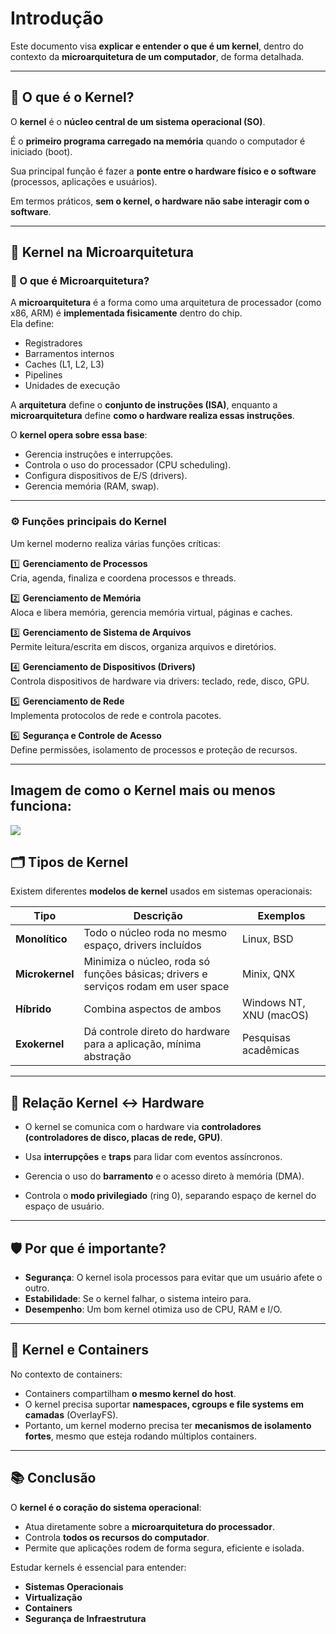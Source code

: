 # Introdução

Este documento visa **explicar e entender o que é um kernel**, dentro do contexto da **microarquitetura de um computador**, de forma detalhada.

---

## 🧩 O que é o Kernel?

O **kernel** é o **núcleo central de um sistema operacional (SO)**.  

É o **primeiro programa carregado na memória** quando o computador é iniciado (boot).  

Sua principal função é fazer a **ponte entre o hardware físico e o software** (processos, aplicações e usuários).

Em termos práticos, **sem o kernel, o hardware não sabe interagir com o software**.

---

## 🧬 Kernel na Microarquitetura

### 🔹 O que é Microarquitetura?

A **microarquitetura** é a forma como uma arquitetura de processador (como x86, ARM) é **implementada fisicamente** dentro do chip.  
Ela define:

- Registradores
- Barramentos internos
- Caches (L1, L2, L3)
- Pipelines
- Unidades de execução

A **arquitetura** define o **conjunto de instruções (ISA)**, enquanto a **microarquitetura** define **como o hardware realiza essas instruções**.

O **kernel opera sobre essa base**:

- Gerencia instruções e interrupções.
- Controla o uso do processador (CPU scheduling).
- Configura dispositivos de E/S (drivers).
- Gerencia memória (RAM, swap).

---

### ⚙️ Funções principais do Kernel

Um kernel moderno realiza várias funções críticas:

1️⃣ **Gerenciamento de Processos**  
Cria, agenda, finaliza e coordena processos e threads.

2️⃣ **Gerenciamento de Memória**  
Aloca e libera memória, gerencia memória virtual, páginas e caches.

3️⃣ **Gerenciamento de Sistema de Arquivos**  
Permite leitura/escrita em discos, organiza arquivos e diretórios.

4️⃣ **Gerenciamento de Dispositivos (Drivers)**  
Controla dispositivos de hardware via drivers: teclado, rede, disco, GPU.

5️⃣ **Gerenciamento de Rede**  
Implementa protocolos de rede e controla pacotes.

6️⃣ **Segurança e Controle de Acesso**  
Define permissões, isolamento de processos e proteção de recursos.

---

## Imagem de como o Kernel mais ou menos funciona:

<img src = "https://www.certificacaolinux.com.br/wp-content/uploads/2019/03/kernel-linux-tipos.jpg.webp" width:250px height:300px />

## 🗂️ Tipos de Kernel

Existem diferentes **modelos de kernel** usados em sistemas operacionais:

| Tipo | Descrição | Exemplos |
|------|------------|----------|
| **Monolítico** | Todo o núcleo roda no mesmo espaço, drivers incluídos | Linux, BSD |
| **Microkernel** | Minimiza o núcleo, roda só funções básicas; drivers e serviços rodam em user space | Minix, QNX |
| **Híbrido** | Combina aspectos de ambos | Windows NT, XNU (macOS) |
| **Exokernel** | Dá controle direto do hardware para a aplicação, mínima abstração | Pesquisas acadêmicas |

---

## 🔑 Relação Kernel ↔ Hardware

- O kernel se comunica com o hardware via **controladores (controladores de disco, placas de rede, GPU)**.

- Usa **interrupções** e **traps** para lidar com eventos assíncronos.

- Gerencia o uso do **barramento** e o acesso direto à memória (DMA).

- Controla o **modo privilegiado** (ring 0), separando espaço de kernel do espaço de usuário.

---

## 🛡️ Por que é importante?

- **Segurança**: O kernel isola processos para evitar que um usuário afete o outro.
- **Estabilidade**: Se o kernel falhar, o sistema inteiro para.
- **Desempenho**: Um bom kernel otimiza uso de CPU, RAM e I/O.

---

## 🚀 Kernel e Containers

No contexto de containers:

- Containers compartilham **o mesmo kernel do host**.
- O kernel precisa suportar **namespaces, cgroups e file systems em camadas** (OverlayFS).
- Portanto, um kernel moderno precisa ter **mecanismos de isolamento fortes**, mesmo que esteja rodando múltiplos containers.

---

## 📚 Conclusão

O **kernel é o coração do sistema operacional**:
- Atua diretamente sobre a **microarquitetura do processador**.
- Controla **todos os recursos do computador**.
- Permite que aplicações rodem de forma segura, eficiente e isolada.

Estudar kernels é essencial para entender:

- **Sistemas Operacionais**
- **Virtualização**
- **Containers**
- **Segurança de Infraestrutura**
